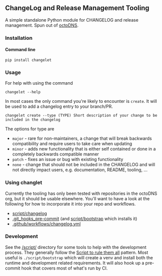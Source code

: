 ## ChangeLog and Release Management Tooling

A simple standalone Python module for CHANGELOG and release management. Spun out of [octoDNS](https://github.com/octodns/octodns/).

### Installation

#### Command line

```console
pip install changelet
```

### Usage

For help with using the command

```console
changelet --help
```

In most cases the only command you're likely to encounter is `create`. It will be used to add a changelog entry to your branch/PR.

```console
changelet create --type (TYPE) Short description of your change to be included in the changelog
```

The options for type are
* `major` - rare for non-maintainers, a change that will break backwards compatibility and require users to take care when updating
* `minor` - adds new functionality that is either self contained or done in a completely backwards compatible manner
* `patch` - fixes an issue or bug with existing functionality
* `none` - change that should not be included in the CHANGELOG and will not directly impact users, e.g. documentation, README, tooling, ...

### Using changlet

Currently the tooling has only been tested with repositories in the octoDNS org, but it should be usable elsewhere. You'll want to have a look at the following for how to incorporate it into your repo and workflows.

* [script/changelog](script/changelog)
* [.git_hooks_pre-commit](.git_hooks_pre-commit) (and [script/bootstrap](script/bootstrap) which installs it)
* [.github/workflows/changelog.yml](.github/workflows/changelog.yml)

### Development

See the [/script/](/script/) directory for some tools to help with the development process. They generally follow the [Script to rule them all](https://github.com/github/scripts-to-rule-them-all) pattern. Most useful is `./script/bootstrap` which will create a venv and install both the runtime and development related requirements. It will also hook up a pre-commit hook that covers most of what's run by CI.
